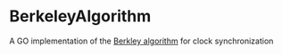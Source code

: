 # BerkeleyAlgorithm
A GO implementation of the [Berkley algorithm](https://en.wikipedia.org/wiki/Berkeley_algorithm) for clock synchronization
